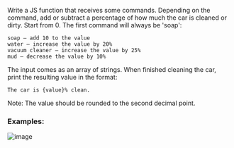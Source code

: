 Write a JS function that receives some commands. Depending on the command, add or subtract a percentage of how much the car is cleaned or dirty. Start from 0. The first command will always be 'soap':

    soap – add 10 to the value
    water – increase the value by 20%
    vacuum cleaner – increase the value by 25%
    mud – decrease the value by 10%

The input comes as an array of strings. When finished cleaning the car, print the resulting value in the format:

   `The car is {value}% clean.`

Note: The value should be rounded to the second decimal point.

### Examples:

![image](https://github.com/nsinorov/SoftUniMainPath/assets/45227327/179e60da-4117-4170-bf92-dfa117a161dc)
